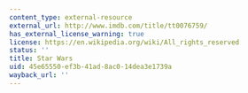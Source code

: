 ```yaml
---
content_type: external-resource
external_url: http://www.imdb.com/title/tt0076759/
has_external_license_warning: true
license: https://en.wikipedia.org/wiki/All_rights_reserved
status: ''
title: Star Wars
uid: 45e65550-ef3b-41ad-8ac0-14dea3e1739a
wayback_url: ''
---
```

